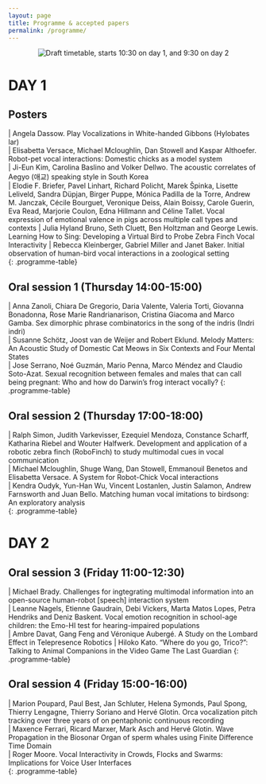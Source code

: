```yaml
---
layout: page
title: Programme & accepted papers
permalink: /programme/
---
```


<div style="text-align: center;"><img src="{{ site.baseurl }}/assets/vihar2019-schedule.png" alt="Draft timetable, starts 10:30 on day 1, and 9:30 on day 2"/></div>

# DAY 1

## Posters

| Angela Dassow. Play Vocalizations in White-handed Gibbons (Hylobates lar)    
| Elisabetta Versace, Michael Mcloughlin, Dan Stowell and Kaspar Althoefer. Robot-pet vocal interactions: Domestic chicks as a model system          
| Ji-Eun Kim, Carolina Baslino and Volker Dellwo. The acoustic correlates of Aegyo (애교) speaking style in South Korea   
| Elodie F. Briefer, Pavel Linhart, Richard Policht, Marek Špinka, Lisette Leliveld, Sandra Düpjan, Birger Puppe, Mónica Padilla de la Torre, Andrew M. Janczak, Cécile Bourguet, Veronique Deiss, Alain Boissy, Carole Guerin, Eva Read, Marjorie Coulon, Edna Hillmann and Céline Tallet. Vocal expression of emotional valence in pigs across multiple call types and contexts
| Julia Hyland Bruno, Seth Cluett, Ben Holtzman and George Lewis. Learning How to Sing: Developing a Virtual Bird to Probe Zebra Finch Vocal Interactivity
| Rebecca Kleinberger, Gabriel Miller and Janet Baker. Initial observation of human-bird vocal interactions in a zoological setting    
{: .programme-table} 


## Oral session 1 (Thursday 14:00-15:00)

| Anna Zanoli, Chiara De Gregorio, Daria Valente, Valeria Torti, Giovanna Bonadonna, Rose Marie Randrianarison, Cristina Giacoma and Marco Gamba. Sex dimorphic phrase combinatorics in the song of the indris (Indri indri)             
| Susanne Schötz, Joost van de Weijer and Robert Eklund. Melody Matters: An Acoustic Study of Domestic Cat Meows in Six Contexts and Four Mental States             
| Jose Serrano, Noé Guzmán, Mario Penna, Marco Méndez and Claudio Soto-Azat. Sexual recognition between females and males that can call being pregnant: Who and how do Darwin’s frog interact vocally?
{: .programme-table} 

## Oral session 2 (Thursday 17:00-18:00)

| Ralph Simon, Judith Varkevisser, Ezequiel Mendoza, Constance Scharff, Katharina Riebel and Wouter Halfwerk. Development and application of a robotic zebra finch (RoboFinch) to study multimodal cues in vocal communication     
| Michael Mcloughlin, Shuge Wang, Dan Stowell, Emmanouil Benetos and Elisabetta Versace. A System for Robot-Chick Vocal interactions      
| Kendra Oudyk, Yun-Han Wu, Vincent Lostanlen, Justin Salamon, Andrew Farnsworth and Juan Bello. Matching human vocal imitations to birdsong: An exploratory analysis      
{: .programme-table} 



# DAY 2

## Oral session 3 (Friday 11:00-12:30)

| Michael Brady. Challenges for ingtegrating multimodal information into an open-source human-robot [speech] interaction system           
| Leanne Nagels, Etienne Gaudrain, Debi Vickers, Marta Matos Lopes, Petra Hendriks and Deniz Baskent. Vocal emotion recognition in school-age children: the Emo-HI test for hearing-impaired populations          
| Ambre Davat, Gang Feng and Véronique Aubergé. A Study on the Lombard Effect in Telepresence Robotics
| Hiloko Kato. “Where do you go, Trico?”: Talking to Animal Companions in the Video Game The Last Guardian
{: .programme-table} 

## Oral session 4 (Friday 15:00-16:00)

| Marion Poupard, Paul Best, Jan Schluter, Helena Symonds, Paul Spong, Thierry Lengagne, Thierry Soriano and Hervé Glotin. Orca vocalization pitch tracking over three years of on pentaphonic continuous recording          
| Maxence Ferrari, Ricard Marxer, Mark Asch and Hervé Glotin. Wave Propagation in the Biosonar Organ of sperm whales using Finite Difference Time Domain     
| Roger Moore. Vocal Interactivity in Crowds, Flocks and Swarms: Implications for Voice User Interfaces    
{: .programme-table} 


